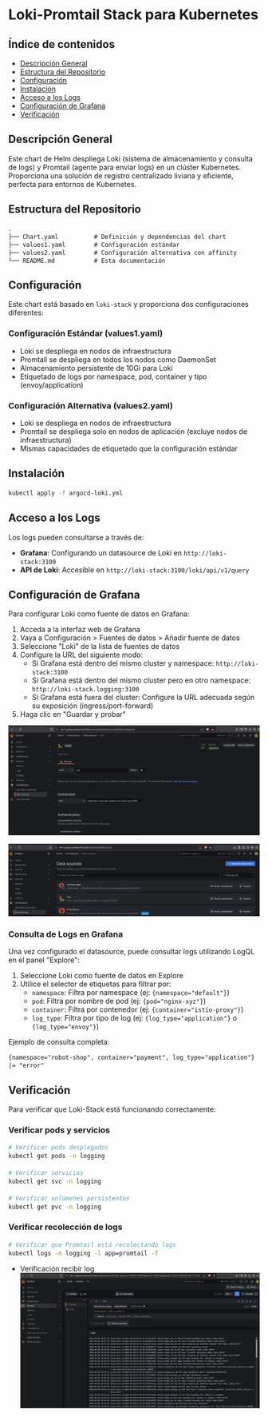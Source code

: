 # Loki-Promtail Stack para Kubernetes

## Índice de contenidos
* [Descripción General](#descripcion)
* [Estructura del Repositorio](#estructura)
* [Configuración](#configuracion)
* [Instalación](#instalacion)
* [Acceso a los Logs](#acceso)
* [Configuración de Grafana](#grafana)
* [Verificación](#verificacion)

<a name="descripcion"></a>
## Descripción General
Este chart de Helm despliega Loki (sistema de almacenamiento y consulta de logs) y Promtail (agente para enviar logs) en un clúster Kubernetes. Proporciona una solución de registro centralizado liviana y eficiente, perfecta para entornos de Kubernetes.

<a name="estructura"></a>
## Estructura del Repositorio
```
.
├── Chart.yaml          # Definición y dependencias del chart
├── values1.yaml        # Configuración estándar
├── values2.yaml        # Configuración alternativa con affinity
└── README.md           # Esta documentación
```

<a name="configuracion"></a>
## Configuración
Este chart está basado en `loki-stack` y proporciona dos configuraciones diferentes:

### Configuración Estándar (values1.yaml)
- Loki se despliega en nodos de infraestructura
- Promtail se despliega en todos los nodos como DaemonSet
- Almacenamiento persistente de 10Gi para Loki
- Etiquetado de logs por namespace, pod, container y tipo (envoy/application)

### Configuración Alternativa (values2.yaml)
- Loki se despliega en nodos de infraestructura
- Promtail se despliega solo en nodos de aplicación (excluye nodos de infraestructura)
- Mismas capacidades de etiquetado que la configuración estándar

<a name="instalacion"></a>
## Instalación

```bash
kubectl apply -f argocd-loki.yml
```

<a name="acceso"></a>
## Acceso a los Logs

Los logs pueden consultarse a través de:

- **Grafana**: Configurando un datasource de Loki en `http://loki-stack:3100`
- **API de Loki**: Accesible en `http://loki-stack:3100/loki/api/v1/query`

<a name="grafana"></a>
## Configuración de Grafana

Para configurar Loki como fuente de datos en Grafana:

1. Acceda a la interfaz web de Grafana
2. Vaya a Configuración > Fuentes de datos > Añadir fuente de datos
3. Seleccione "Loki" de la lista de fuentes de datos
4. Configure la URL del siguiente modo:
   - Si Grafana está dentro del mismo cluster y namespace: `http://loki-stack:3100`
   - Si Grafana está dentro del mismo cluster pero en otro namespace: `http://loki-stack.logging:3100`
   - Si Grafana está fuera del cluster: Configure la URL adecuada según su exposición (ingress/port-forward)
5. Haga clic en "Guardar y probar"

![Arquitectura](https://github.com/Andherson333333/robot-shop/blob/master/Infrastructure-cloud-EKS/infra-node/Loki-stack/imagenes/loki-system-3.png)

![Arquitectura](https://github.com/Andherson333333/robot-shop/blob/master/Infrastructure-cloud-EKS/infra-node/Loki-stack/imagenes/loki-system-2.png)

### Consulta de Logs en Grafana

Una vez configurado el datasource, puede consultar logs utilizando LogQL en el panel "Explore":

1. Seleccione Loki como fuente de datos en Explore
2. Utilice el selector de etiquetas para filtrar por:
   - `namespace`: Filtra por namespace (ej: `{namespace="default"}`)
   - `pod`: Filtra por nombre de pod (ej: `{pod="nginx-xyz"}`)
   - `container`: Filtra por contenedor (ej: `{container="istio-proxy"}`)
   - `log_type`: Filtra por tipo de log (ej: `{log_type="application"}` o `{log_type="envoy"}`)

Ejemplo de consulta completa:
```
{namespace="robot-shop", container="payment", log_type="application"} |= "error"
```

<a name="verificacion"></a>
## Verificación

Para verificar que Loki-Stack está funcionando correctamente:

### Verificar pods y servicios
```bash
# Verificar pods desplegados
kubectl get pods -n logging

# Verificar servicios
kubectl get svc -n logging

# Verificar volúmenes persistentes
kubectl get pvc -n logging
```

### Verificar recolección de logs
```bash
# Verificar que Promtail está recolectando logs
kubectl logs -n logging -l app=promtail -f
```
- Verificación recibir log
![Arquitectura](https://github.com/Andherson333333/robot-shop/blob/master/Infrastructure-cloud-EKS/infra-node/Loki-stack/imagenes/loki-system-1.png)

